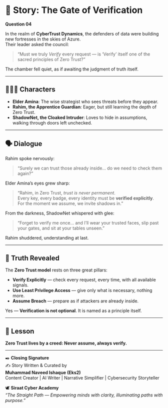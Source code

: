 # 📖 Story: The Gate of Verification  

**Question 04**

In the realm of **CyberTrust Dynamics**, the defenders of data were building new fortresses in the skies of Azure.  
Their leader asked the council:  

> “Must we truly *Verify* every request — is ‘Verify’ itself one of the sacred principles of Zero Trust?”  

The chamber fell quiet, as if awaiting the judgment of truth itself.  

---

## 🧑‍🤝‍🧑 Characters  

- **Elder Amina**: The wise strategist who sees threats before they appear.  
- **Rahim, the Apprentice Guardian**: Eager, but still learning the depth of Zero Trust.  
- **ShadowNet, the Cloaked Intruder**: Loves to hide in assumptions, walking through doors left unchecked.  

---

## 🗣 Dialogue  

Rahim spoke nervously:  
> “Surely we can trust those already inside… do we need to check them again?”  

Elder Amina’s eyes grew sharp:  
> “Rahim, in Zero Trust, *trust is never permanent*.  
> Every key, every badge, every identity must be **verified explicitly**.  
> For the moment we assume, we invite shadows in.”  

From the darkness, ShadowNet whispered with glee:  
> “Forget to verify me once… and I’ll wear your trusted faces, slip past your gates, and sit at your tables unseen.”  

Rahim shuddered, understanding at last.  

---

## 🌟 Truth Revealed  

The **Zero Trust model** rests on three great pillars:  
- **Verify Explicitly** — check every request, every time, with all available signals.  
- **Use Least Privilege Access** — give only what is necessary, nothing more.  
- **Assume Breach** — prepare as if attackers are already inside.  

Yes — **Verification is not optional**. It is named as a principle itself.  

---

## 🌹 Lesson  

**Zero Trust lives by a creed: Never assume, always verify.**  

---

✒️ **Closing Signature**  
✍️ Story Written & Curated by  
**Muhammad Naveed Ishaque (Eks2)**  
Content Creator | AI Writer | Narrative Simplifier | Cybersecurity Storyteller  

🕊️ **Siraat Cyber Academy**  
*“The Straight Path — Empowering minds with clarity, illuminating paths with purpose.”*  
